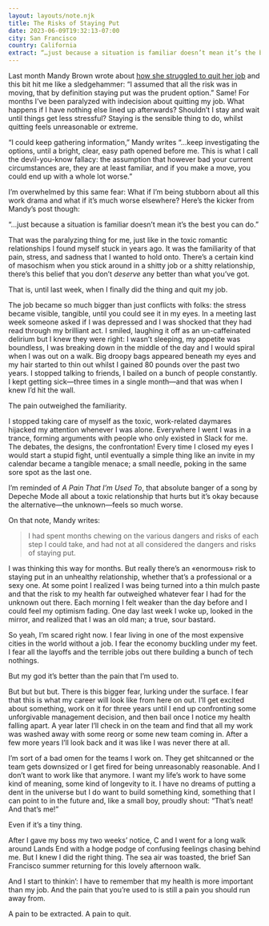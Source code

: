 ```yaml
---
layout: layouts/note.njk
title: The Risks of Staying Put
date: 2023-06-09T19:32:13-07:00
city: San Francisco
country: California
extract: “…just because a situation is familiar doesn’t mean it’s the best that you can do.”
---
```


Last month Mandy Brown wrote about [how she struggled to quit her job](https://everythingchanges.us/blog/the-devil-you-know/) and this bit hit me like a sledgehammer: “I assumed that all the risk was in moving, that by definition staying put was the prudent option.” Same! For months I’ve been paralyzed with indecision about quitting my job. What happens if I have nothing else lined up afterwards? Shouldn’t I stay and wait until things get less stressful? Staying is the sensible thing to do, whilst quitting feels unreasonable or extreme.

“I could keep gathering information,” Mandy writes “...keep investigating the options, until a bright, clear, easy path opened before me. This is what I call the devil-you-know fallacy: the assumption that however bad your current circumstances are, they are at least familiar, and if you make a move, you could end up with a whole lot worse.”

I’m overwhelmed by this same fear: What if I’m being stubborn about all this work drama and what if it’s much worse elsewhere? Here’s the kicker from Mandy’s post though:

“...just because a situation is familiar doesn’t mean it’s the best you can do.”

That was the paralyzing thing for me, just like in the toxic romantic relationships I found myself stuck in years ago. It was the familiarity of that pain, stress, and sadness that I wanted to hold onto. There’s a certain kind of masochism when you stick around in a shitty job or a shitty relationship, there’s this belief that you don’t _deserve_ any better than what you’ve got.

That is, until last week, when I finally did the thing and quit my job.

The job became so much bigger than just conflicts with folks: the stress became visible, tangible, until you could see it in my eyes. In a meeting last week someone asked if I was depressed and I was shocked that they had read through my brilliant act. I smiled, laughing it off as an un-caffeinated delirium but I knew they were right: I wasn’t sleeping, my appetite was boundless, I was breaking down in the middle of the day and I would spiral when I was out on a walk. Big droopy bags appeared beneath my eyes and my hair started to thin out whilst I gained 80 pounds over the past two years. I stopped talking to friends, I bailed on a bunch of people constantly. I kept getting sick—three times in a single month—and that was when I knew I’d hit the wall.

The pain outweighed the familiarity.

I stopped taking care of myself as the toxic, work-related daymares hijacked my attention whenever I was alone. Everywhere I went I was in a trance, forming arguments with people who only existed in Slack for me. The debates, the designs, the confrontation! Every time I closed my eyes I would start a stupid fight, until eventually a simple thing like an invite in my calendar became a tangible menace; a small needle, poking in the same sore spot as the last one.

I’m reminded of _A Pain That I’m Used To_, that absolute banger of a song by Depeche Mode all about a toxic relationship that hurts but it’s okay because the alternative—the unknown—feels so much worse.

On that note, Mandy writes:

> I had spent months chewing on the various dangers and risks of each step I could take, and had not at all considered the dangers and risks of staying put.

I was thinking this way for months. But really there’s an «enormous» risk to staying put in an unhealthy relationship, whether that’s a professional or a sexy one. At some point I realized I was being turned into a thin mulch paste and that the risk to my health far outweighed whatever fear I had for the unknown out there. Each morning I felt weaker than the day before and I could feel my optimism fading. One day last week I woke up, looked in the mirror, and realized that I was an old man; a true, sour bastard.

So yeah, I’m scared right now. I fear living in one of the most expensive cities in the world without a job. I fear the economy buckling under my feet. I fear all the layoffs and the terrible jobs out there building a bunch of tech nothings.

But my god it’s better than the pain that I’m used to.

But but but but. There is this bigger fear, lurking under the surface. I fear that this is what my career will look like from here on out. I’ll get excited about something, work on it for three years until I end up confronting some unforgivable management decision, and then bail once I notice my health falling apart. A year later I’ll check in on the team and find that all my work was washed away with some reorg or some new team coming in. After a few more years I’ll look back and it was like I was never there at all.

I’m sort of a bad omen for the teams I work on. They get shitcanned or the team gets downsized or I get fired for being unreasonably reasonable. And I don’t want to work like that anymore. I want my life’s work to have some kind of meaning, some kind of longevity to it. I have no dreams of putting a dent in the universe but I do want to build something kind, something that I can point to in the future and, like a small boy, proudly shout: “That’s neat! And that’s me!”

Even if it’s a tiny thing.

After I gave my boss my two weeks’ notice, C and I went for a long walk around Lands End with a hodge podge of confusing feelings chasing behind me. But I knew I did the right thing. The sea air was toasted, the brief San Francisco summer returning for this lovely afternoon walk.

And I start to thinkin’: I have to remember that my health is more important than my job. And the pain that you’re used to is still a pain you should run away from.

A pain to be extracted. A pain to quit.
